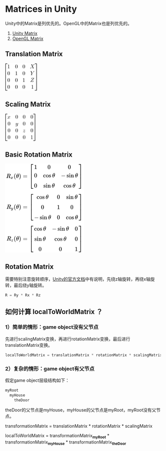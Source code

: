 # Matrices in Unity

Unity中的Matrix是列优先的。OpenGL中的Matrix也是列优先的。  
1. [Unity Matrix](https://docs.unity3d.com/ScriptReference/Matrix4x4.html)
2. [OpenGL Matrix](https://open.gl/transformations)

## Translation Matrix

![translation matrix](https://github.com/mpsoft2005/MyNotes/blob/master/Unity/Images/matrix/translation-matrix.png?raw=true)

## Scaling Matrix

![Scaling Matrix](https://github.com/mpsoft2005/MyNotes/blob/master/Unity/Images/matrix/scaling-matrix.png?raw=true)

## Basic Rotation Matrix

![Basic rotations](https://github.com/mpsoft2005/MyNotes/blob/master/Unity/Images/matrix/basic-rotation-matrices.png?raw=true)

## Rotation Matrix

需要特别注意旋转顺序，[Unity的官方文档](https://docs.unity3d.com/ScriptReference/Quaternion-eulerAngles.html)中有说明，先绕z轴旋转，再绕x轴旋转，最后绕y轴旋转。  

```C#
R = Ry * Rx * Rz  
```

## 如何计算 localToWorldMatrix ？

### 1）简单的情形：game object没有父节点

先进行scalingMatrix变换，再进行rotationMatrix变换，最后进行translationMatrix变换。

```C#
localToWorldMatrix = translationMatrix * rotationMatrix * scalingMatrix
```

### 2）复杂的情形：game object有父节点

假定game object层级结构如下：  
```
myRoot  
  myHouse  
    theDoor  
```
theDoor的父节点是myHouse，myHouse的父节点是myRoot，myRoot没有父节点。  

transformationMatrix = translationMatrix * rotationMatrix * scalingMatrix  

localToWorldMatrix = transformationMatrix<sub>**myRoot**</sub> \* transformationMatrix<sub>**myHouse**</sub> \* transformationMatrix<sub>**theDoor**</sub>
